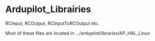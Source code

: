 # Ardupilot_Librairies
RCInput, RCOutput, RCInputToRCOutput etc.

Most of these files are located in .../ardupilot/libraries/AP_HAL_Linux
